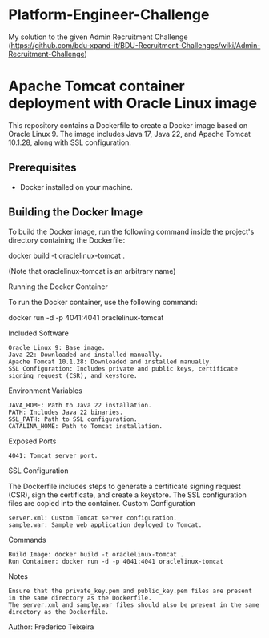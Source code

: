# Platform-Engineer-Challenge
My solution to the given Admin Recruitment Challenge (https://github.com/bdu-xpand-it/BDU-Recruitment-Challenges/wiki/Admin-Recruitment-Challenge)

# Apache Tomcat container deployment with Oracle Linux image

This repository contains a Dockerfile to create a Docker image based on Oracle Linux 9. The image includes Java 17, Java 22, and Apache Tomcat 10.1.28, along with SSL configuration.

## Prerequisites

- Docker installed on your machine.

## Building the Docker Image

To build the Docker image, run the following command inside the project's directory containing the Dockerfile:

docker build -t oraclelinux-tomcat .

(Note that oraclelinux-tomcat is an arbitrary name)

Running the Docker Container

To run the Docker container, use the following command:

docker run -d -p 4041:4041  oraclelinux-tomcat

Included Software

    Oracle Linux 9: Base image.
    Java 22: Downloaded and installed manually.
    Apache Tomcat 10.1.28: Downloaded and installed manually.
    SSL Configuration: Includes private and public keys, certificate signing request (CSR), and keystore.

Environment Variables

    JAVA_HOME: Path to Java 22 installation.
    PATH: Includes Java 22 binaries.
    SSL_PATH: Path to SSL configuration.
    CATALINA_HOME: Path to Tomcat installation.

Exposed Ports

    4041: Tomcat server port.

SSL Configuration

The Dockerfile includes steps to generate a certificate signing request (CSR), sign the certificate, and create a keystore. The SSL configuration files are copied into the container.
Custom Configuration

    server.xml: Custom Tomcat server configuration.
    sample.war: Sample web application deployed to Tomcat.

Commands

    Build Image: docker build -t oraclelinux-tomcat .
    Run Container: docker run -d -p 4041:4041 oraclelinux-tomcat

Notes

    Ensure that the private_key.pem and public_key.pem files are present in the same directory as the Dockerfile.
    The server.xml and sample.war files should also be present in the same directory as the Dockerfile.

Author: Frederico Teixeira
